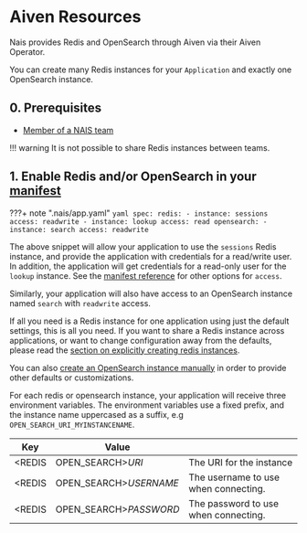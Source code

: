 # Aiven Resources

Nais provides Redis and OpenSearch through Aiven via their Aiven
Operator.

You can create many Redis instances for your `Application` and exactly
one OpenSearch instance.


## 0. Prerequisites
- [Member of a NAIS team](../../explanation/team.md)

!!! warning It is not possible to share Redis instances between teams.

## 1. Enable Redis and/or OpenSearch in your [manifest](../../reference/application-spec.md)

???+ note ".nais/app.yaml"
    ```yaml
    spec:
      redis:
        - instance: sessions
          access: readwrite
        - instance: lookup
          access: read
      opensearch:
        - instance: search
          access: readwrite
    ```


The above snippet will allow your application to use the `sessions`
Redis instance, and provide the application with credentials for a
read/write user. In addition, the application will get credentials for
a read-only user for the `lookup` instance. See the [manifest
reference](../../reference/application-spec.md#redis) for other
options for `access`.

Similarly, your application will also have access to an OpenSearch
instance named `search` with `readwrite` access.

If all you need is a Redis instance for one application using just the
default settings, this is all you need. If you want to share a Redis
instance across applications, or want to change configuration away
from the defaults, please read the [section on explicitly creating
redis instances](./create-redis-instance-explicitly.md).

You can also [create an OpenSearch instance
manually](./create-opensearch-instance-explicitly.md) in order to
provide other defaults or customizations.

For each redis or opensearch instance, your application will receive
three environment variables. The environment variables use a fixed
prefix, and the instance name uppercased as a suffix,
e.g `OPEN_SEARCH_URI_MYINSTANCENAME`.

| Key    | Value                                |                                      |
|--------|--------------------------------------|--------------------------------------|
| <REDIS | OPEN_SEARCH>_URI_<InstanceName>      | The URI for the instance             |
| <REDIS | OPEN_SEARCH>_USERNAME_<InstanceName> | The username to use when connecting. |
| <REDIS | OPEN_SEARCH>_PASSWORD_<InstanceName> | The password to use when connecting. |
